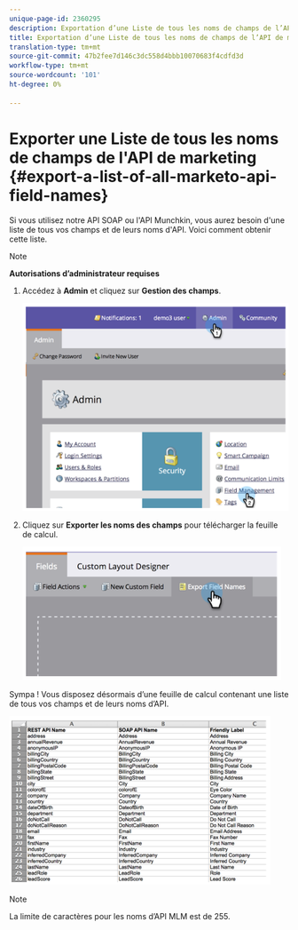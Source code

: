 ```yaml
---
unique-page-id: 2360295
description: Exportation d’une Liste de tous les noms de champs de l’API de marketing - Documents marketing - Documentation du produit
title: Exportation d’une Liste de tous les noms de champs de l’API de marketing
translation-type: tm+mt
source-git-commit: 47b2fee7d146c3dc558d4bbb10070683f4cdfd3d
workflow-type: tm+mt
source-wordcount: '101'
ht-degree: 0%

---
```



# Exporter une Liste de tous les noms de champs de l&#39;API de marketing {#export-a-list-of-all-marketo-api-field-names}

Si vous utilisez notre API SOAP ou l&#39;API Munchkin, vous aurez besoin d&#39;une liste de tous vos champs et de leurs noms d&#39;API. Voici comment obtenir cette liste.

>[!NOTE]
>
>**Autorisations d’administrateur requises**

1. Accédez à **Admin** et cliquez sur **Gestion des champs**.

   ![](assets/image2014-9-24-14-3a4-3a54.png)

1. Cliquez sur **Exporter les noms des champs** pour télécharger la feuille de calcul.

   ![](assets/image2014-9-24-14-3a5-3a6.png)

Sympa ! Vous disposez désormais d’une feuille de calcul contenant une liste de tous vos champs et de leurs noms d’API.

![](assets/image2014-9-24-14-3a5-3a19.png)

>[!NOTE]
>
>La limite de caractères pour les noms d’API MLM est de 255.

